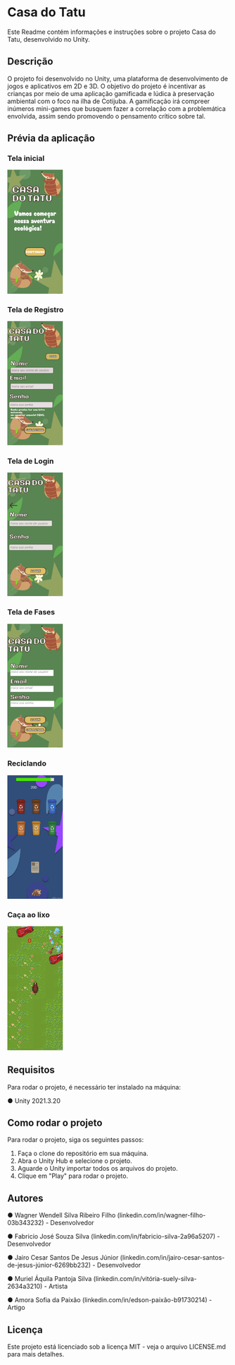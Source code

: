 # Casa do Tatu
Este Readme contém informações e instruções sobre o projeto Casa do Tatu, desenvolvido no
Unity.

## Descrição
O projeto foi desenvolvido no Unity, uma plataforma de desenvolvimento de jogos e aplicativos
em 2D e 3D. O objetivo do projeto é incentivar as crianças por meio de uma aplicação gamificada
e lúdica à preservação ambiental com o foco na ilha de Cotijuba. A gamificação irá compreer 
inúmeros mini-games que busquem fazer a correlação com a problemática envolvida, assim sendo
promovendo o pensamento crítico sobre tal.

## Prévia da aplicação
### Tela inicial
<img src="readme_images/casa_do_tatu.jpg" alt="Tela inicial" width="25%"/>

### Tela de Registro
<img src="readme_images/register.jpeg" alt="Tela de registro" width="25%"/>

### Tela de Login
<img src="readme_images/login.jpeg" alt="Tela de login" width="25%"/>

### Tela de Fases
<img src="readme_images/casa_do_tatu_2.jpg" alt="Tela de login" width="25%"/>

### Reciclando
<img src="readme_images/reciclando.jpeg" alt="Tela de login" width="25%"/>

### Caça ao lixo
<img src="readme_images/caca ao lixo.jpeg" alt="Tela de login" width="25%"/>

## Requisitos
Para rodar o projeto, é necessário ter instalado na máquina:

● Unity 2021.3.20

## Como rodar o projeto
Para rodar o projeto, siga os seguintes passos:
1. Faça o clone do repositório em sua máquina.
2. Abra o Unity Hub e selecione o projeto.
3. Aguarde o Unity importar todos os arquivos do projeto.
4. Clique em "Play" para rodar o projeto.

## Autores
● Wagner Wendell Silva Ribeiro Filho (linkedin.com/in/wagner-filho-03b343232) -
Desenvolvedor

● Fabricio José Souza Silva (linkedin.com/in/fabricio-silva-2a96a5207) - Desenvolvedor

● Jairo Cesar Santos De Jesus Júnior
(linkedin.com/in/jairo-cesar-santos-de-jesus-júnior-6269bb232) - Desenvolvedor

● Muriel Áquila Pantoja Silva (linkedin.com/in/vitória-suely-silva-2634a3210) - Artista

● Amora Sofia da Paixão (linkedin.com/in/edson-paixão-b91730214) - Artigo

## Licença
Este projeto está licenciado sob a licença MIT - veja o arquivo LICENSE.md para mais detalhes.
